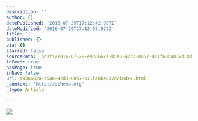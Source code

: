 ```yaml
---
description: ''
author: []
datePublished: '2016-07-29T17:12:42.907Z'
dateModified: '2016-07-29T17:12:05.072Z'
title: ''
publisher: {}
via: {}
starred: false
sourcePath: _posts/2016-07-29-e936662a-b5a6-42d3-8057-011fa8ba832d.md
inFeed: true
hasPage: true
inNav: false
url: e936662a-b5a6-42d3-8057-011fa8ba832d/index.html
_context: 'http://schema.org'
_type: Article

---
```

![](https://the-grid-user-content.s3-us-west-2.amazonaws.com/61bfc741-67b2-4219-b52b-abe22a81a0a0.jpg)